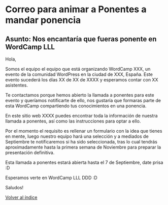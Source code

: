 # Correo para animar a Ponentes a mandar ponencia

## Asunto: Nos encantaría que fueras ponente en WordCamp LLL

Hola,

Somos el equipo el equipo que está organizando WordCamp XXX, un evento de la comunidad WordPress en la ciudad de XXX, España. Este evento sucederá los días XX de XX de XXXX y esperamos contar con XX asistentes.

Te contactamos porque hemos abierto la llamada a ponentes para este evento y queríamos notificarte de ello, nos gustaría que formaras parte de esta WordCamp compartiendo tus conocimientos en una ponencia.

En este sitio web XXXX puedes encontrar toda la información de nuestra llamada a ponentes, así como las instrucciones para optar a ello.

Por el momento el requisito es rellenar un formulario con la idea que tienes en mente, luego nuestro equipo hará una selección y a mediados de Septiembre te notificaremos si ha sido seleccionada, tras lo cual tendrás aproximadamente hasta la primera semana de Noviembre para preparar la presentación definitiva.  

Esta llamada a ponentes estará abierta hasta el 7 de Septiembre, date prisa :D

Esperamos verte en WordCamp LLL DDD :D

Saludos!

[Volver al índice](../README.md)